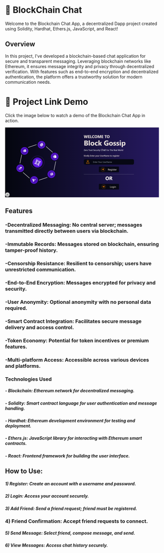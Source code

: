 # 🚀 BlockChain Chat

Welcome to the Blockchain Chat App, a decentralized Dapp project created using Solidity, Hardhat, Ethers.js, JavaScript, and React!

## Overview

In this project, I've developed a blockchain-based chat application for secure and transparent messaging. Leveraging blockchain networks like Ethereum, it ensures message integrity and privacy through decentralized verification. With features such as end-to-end encryption and decentralized authentication, the platform offers a trustworthy solution for modern communication needs.

# 🎥 Project Link Demo

Click the image below to watch a demo of the Blockchain Chat App in action.

[![Chatbot Demo](https://github.com/Anant2090/ChatApp/blob/main/Chat%20App%20img.png)](https://drive.google.com/file/d/1VHweO4YnGVVgfZepl390D3S7swpT3zSx/view?usp=sharing)

## Features


### -Decentralized Messaging: No central server; messages transmitted directly between users via blockchain.

### -Immutable Records: Messages stored on blockchain, ensuring tamper-proof history.

### -Censorship Resistance: Resilient to censorship; users have unrestricted communication.

### -End-to-End Encryption: Messages encrypted for privacy and security.

### -User Anonymity: Optional anonymity with no personal data required.

### -Smart Contract Integration: Facilitates secure message delivery and access control.

### -Token Economy: Potential for token incentives or premium features.

### -Multi-platform Access: Accessible across various devices and platforms.


### Technologies Used


##### - Blockchain: Ethereum network for decentralized messaging.
##### - Solidity: Smart contract language for user authentication and message handling.
##### - Hardhat: Ethereum development environment for testing and deployment.
##### - Ethers.js: JavaScript library for interacting with Ethereum smart contracts.
##### - React: Frontend framework for building the user interface.
  
## How to Use:


##### 1) Register: Create an account with a username and password.

##### 2) Login: Access your account securely.

##### 3) Add Friend: Send a friend request; friend must be registered.

### 4) Friend Confirmation: Accept friend requests to connect.

##### 5) Send Message: Select friend, compose message, and send.

##### 6) View Messages: Access chat history securely.


  
